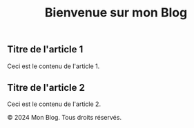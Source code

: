 <!DOCTYPE html>
<html lang="en">
<head>
    <meta charset="UTF-8">
    <meta name="viewport" content="width=device-width, initial-scale=1.0">
    <title>Mon Blog</title>
    <link rel="stylesheet" href="styles.css">
</head>
<body>
    <header>
        <h1>Bienvenue sur mon Blog</h1>
    </header>
    <main>
        <article class="post">
            <h2>Titre de l'article 1</h2>
            <p>Ceci est le contenu de l'article 1.</p>
        </article>
        <article class="post">
            <h2>Titre de l'article 2</h2>
            <p>Ceci est le contenu de l'article 2.</p>
        </article>
    </main>
    <footer>
        <p>&copy; 2024 Mon Blog. Tous droits réservés.</p>
    </footer>
    <script src="scripts.js"></script>
</body>
</html>
